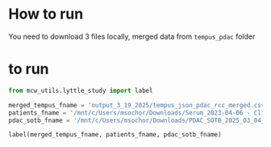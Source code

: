 # How to run

You need to download 3 files locally, merged data from `tempus_pdac` folder


# to run

```python
from mcw_utils.lyttle_study import label

merged_tempus_fname = 'output_3_19_2025/tempus_json_pdac_rcc_merged.csv'
patients_fname = '/mnt/c/Users/msochor/Downloads/Serum_2023-04-06 - Clinical Data_FINAL.xlsx'
pdac_sotb_fname = '/mnt/c/Users/msochor/Downloads/PDAC_SOTB_2025_03_04_unfiltered.dta'

label(merged_tempus_fname, patients_fname, pdac_sotb_fname)
```